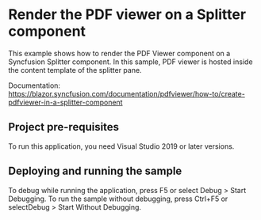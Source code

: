 # Render the PDF viewer on a Splitter component
This example shows how to render the PDF Viewer component on a Syncfusion Splitter component. In this sample, PDF viewer is hosted inside the content template of the splitter pane.

Documentation: https://blazor.syncfusion.com/documentation/pdfviewer/how-to/create-pdfviewer-in-a-splitter-component

## Project pre-requisites
To run this application, you need Visual Studio 2019 or later versions.

## Deploying and running the sample
To debug while running the application, press F5 or select Debug > Start Debugging. To run the sample without debugging, press Ctrl+F5 or selectDebug > Start Without Debugging.